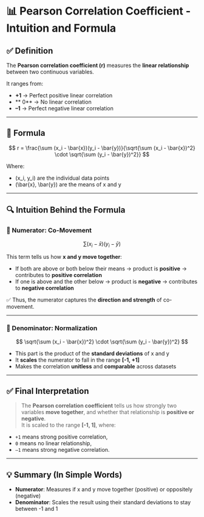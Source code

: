 # 📊 Pearson Correlation Coefficient - Intuition and Formula

## ✅ Definition

The **Pearson correlation coefficient (r)** measures the **linear relationship** between two continuous variables.

It ranges from:

- **+1** → Perfect positive linear correlation
- ** 0** → No linear correlation
- **–1** → Perfect negative linear correlation

---

## 🔣 Formula

$$
r = \frac{\sum (x_i - \bar{x})(y_i - \bar{y})}{\sqrt{\sum (x_i - \bar{x})^2} \cdot \sqrt{\sum (y_i - \bar{y})^2}}
$$

Where:

- \(x_i, y_i\) are the individual data points
- \(\bar{x}, \bar{y}\) are the means of x and y

---

## 🔍 Intuition Behind the Formula

### 🔸 Numerator: Co-Movement

$$
\sum (x_i - \bar{x})(y_i - \bar{y})
$$

This term tells us how **x and y move together**:

- If both are above or both below their means → product is **positive** → contributes to **positive correlation**
- If one is above and the other below → product is **negative** → contributes to **negative correlation**

✅ Thus, the numerator captures the **direction and strength** of co-movement.

---

### 🔸 Denominator: Normalization

$$
\sqrt{\sum (x_i - \bar{x})^2} \cdot \sqrt{\sum (y_i - \bar{y})^2}
$$

- This part is the product of the **standard deviations** of x and y
- It **scales** the numerator to fall in the range **[-1, +1]**
- Makes the correlation **unitless** and **comparable** across datasets

---

## ✅ Final Interpretation

> The **Pearson correlation coefficient** tells us how strongly two variables **move together**, and whether that relationship is **positive or negative**.  
> It is scaled to the range **[-1, 1]**, where:

- `+1` means strong positive correlation,
- `0` means no linear relationship,
- `–1` means strong negative correlation.

---

## 💡 Summary (In Simple Words)

- **Numerator**: Measures if x and y move together (positive) or oppositely (negative)
- **Denominator**: Scales the result using their standard deviations to stay between -1 and 1
